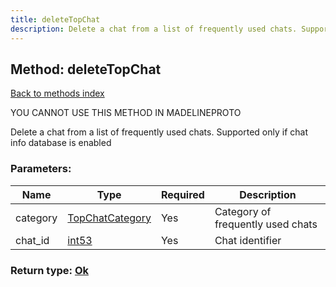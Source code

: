 ```yaml
---
title: deleteTopChat
description: Delete a chat from a list of frequently used chats. Supported only if chat info database is enabled
---
```

## Method: deleteTopChat  
[Back to methods index](index.md)


YOU CANNOT USE THIS METHOD IN MADELINEPROTO


Delete a chat from a list of frequently used chats. Supported only if chat info database is enabled

### Parameters:

| Name     |    Type       | Required | Description |
|----------|---------------|----------|-------------|
|category|[TopChatCategory](../types/TopChatCategory.md) | Yes|Category of frequently used chats|
|chat\_id|[int53](../types/int53.md) | Yes|Chat identifier|


### Return type: [Ok](../types/Ok.md)

